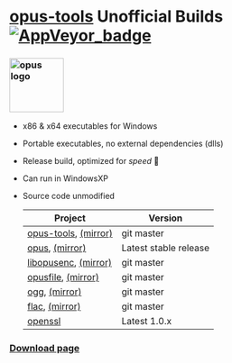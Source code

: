 # [opus-tools](https://www.opus-codec.org/) Unofficial Builds [![AppVeyor_badge]][AppVeyor_link]

[AppVeyor_badge]: https://ci.appveyor.com/api/projects/status/github/Chocobo1/opus-tools_win32-build?branch=master&svg=true
[AppVeyor_link]: https://ci.appveyor.com/project/Chocobo1/opus-tools-win32-build


### <a href="https://www.opus-codec.org/"><img src="https://www.opus-codec.org/assets/img/opus-logo.svg" alt="opus logo" height="96"></a>
* x86 & x64 executables for Windows
* Portable executables, no external dependencies (dlls)
* Release build, optimized for *speed* :rocket:
* Can run in WindowsXP
* Source code unmodified

  | Project                                                           | Version               |
  | ----------------------------------------------------------------- | --------------------- |
  | [opus-tools][opus-tools-link], [(mirror)][opus-tools-mirror-link] | git master            |
  | [opus][opus-link], [(mirror)][opus-mirror-link]                   | Latest stable release |
  | [libopusenc][libopusenc-link], [(mirror)][libopusenc-mirror-link] | git master            |
  | [opusfile][opusfile-link], [(mirror)][opusfile-mirror-link]       | git master            |
  | [ogg][ogg-link], [(mirror)][ogg-mirror-link]                      | git master            |
  | [flac][flac-link], [(mirror)][flac-mirror-link]                   | git master            |
  | [openssl][openssl-link]                                           | Latest 1.0.x          |

  [opus-tools-link]: https://git.xiph.org/?p=opus-tools.git
  [opus-tools-mirror-link]: https://github.com/xiph/opus-tools
  [opus-link]: https://git.xiph.org/?p=opus.git
  [opus-mirror-link]: https://github.com/xiph/opus
  [libopusenc-link]: https://git.xiph.org/?p=libopusenc.git
  [libopusenc-mirror-link]: https://github.com/xiph/libopusenc
  [opusfile-link]: https://git.xiph.org/?p=opusfile.git
  [opusfile-mirror-link]: https://github.com/xiph/opusfile
  [ogg-link]: https://git.xiph.org/?p=ogg.git
  [ogg-mirror-link]: https://github.com/xiph/ogg
  [flac-link]: https://git.xiph.org/?p=flac.git
  [flac-mirror-link]: https://github.com/xiph/flac
  [openssl-link]: https://www.openssl.org/


### [Download page](https://github.com/Chocobo1/opus-tools_win32-build/releases)
